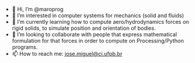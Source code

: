 - 👋 Hi, I’m @maroprog
- 👀 I’m interested in computer systems for mechanics (solid and fluids)
- 🌱 I’m currently learning how to compute aero/hydrodynamics forces on rigid solids, to simulate position and orientation of bodies.
- 💞️ I’m looking to collaborate with people that express mathematical formulation for that forces in order to compute on Processing/Python programs.
- 📫 How to reach me: jose.miguel@ci.ufpb.br

<!---
maroprog/maroprog is a ✨ special ✨ repository because its `README.md` (this file) appears on your GitHub profile.
You can click the Preview link to take a look at your changes.
--->

